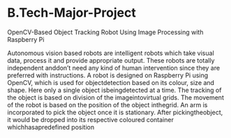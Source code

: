 # B.Tech-Major-Project
 OpenCV-Based Object Tracking Robot Using Image Processing with Raspberry Pi


Autonomous vision based robots are intelligent robots which take visual data, process it and provide appropriate output. These robots are totally independent anddon’t need any kind of human intervention since they are preferred with instructions. A robot is designed on Raspberry Pi using OpenCV, which is used for objectdetection based on its colour, size and shape. Here only a single object isbeingdetected at a time. The tracking of the object is based on division of the imageintovirtual grids. The movement of the robot is based on the position of the object inthegrid. An arm is incorporated to pick the object once it is stationary. After pickingtheobject, it would be dropped into its respective coloured container whichhasapredefined position
